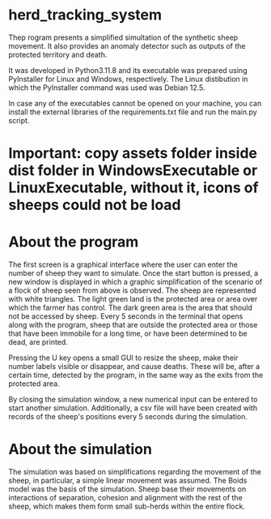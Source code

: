 # herd_tracking_system

Thep rogram presents a simplified simultation of the synthetic sheep movement. It also provides an anomaly detector such as outputs of the protected territory and death. 

It was developed in Python3.11.8 and its executable was prepared using PyInstaller for Linux and Windows, respectively. The Linux distibution in which the PyInstaller command was used was Debian 12.5. 

In case any of the executables cannot be opened on your machine, you can install the external libraries of the requirements.txt file and run the main.py script.
# Important: copy assets folder inside dist folder in WindowsExecutable or LinuxExecutable, without it, icons of sheeps could not be load

# About the program
The first screen is a graphical interface where the user can enter the number of sheep they want to simulate.
Once the start button is pressed, a new window is displayed in which a graphic simplification of the scenario of a flock of sheep seen from above is observed. The sheep are represented with white triangles. The light green land is the protected area or area over which the farmer has control. The dark green area is the area that should not be accessed by sheep.
Every 5 seconds in the terminal that opens along with the program, sheep that are outside the protected area or those that have been immobile for a long time, or have been determined to be dead, are printed.

Pressing the U key opens a small GUI to resize the sheep, make their number labels visible or disappear, and cause deaths. These will be, after a certain time, detected by the program, in the same way as the exits from the protected area.

By closing the simulation window, a new numerical input can be entered to start another simulation. Additionally, a csv file will have been created with records of the sheep's positions every 5 seconds during the simulation.

# About the simulation
The simulation was based on simplifications regarding the movement of the sheep, in particular, a simple linear movement was assumed. The Boids model was the basis of the simulation. Sheep base their movements on interactions of separation, cohesion and alignment with the rest of the sheep, which makes them form small sub-herds within the entire flock.
